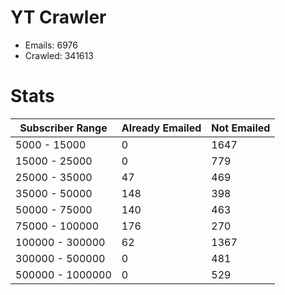 # YT Crawler
- Emails: 6976
- Crawled: 341613

# Stats
| Subscriber Range  | Already Emailed | Not Emailed |
|-------|-------|-------|
| 5000 - 15000 | 0 | 1647 |
| 15000 - 25000 | 0 | 779 |
| 25000 - 35000 | 47 | 469 |
| 35000 - 50000 | 148 | 398 |
| 50000 - 75000 | 140 | 463 |
| 75000 - 100000 | 176 | 270 |
| 100000 - 300000 | 62 | 1367 |
| 300000 - 500000 | 0 | 481 |
| 500000 - 1000000 | 0 | 529 |
